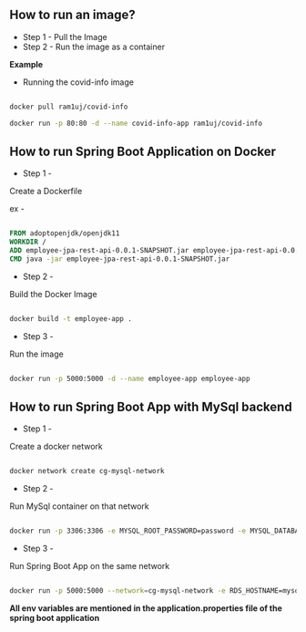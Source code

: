 ## How to run an image?

* Step 1 - Pull the Image
* Step 2 - Run the image as a container

__Example__
- Running the covid-info image

```bash

docker pull ram1uj/covid-info

docker run -p 80:80 -d --name covid-info-app ram1uj/covid-info


```

## How to run Spring Boot Application on Docker

* Step 1 -

Create a Dockerfile

ex -

```dockerfile 

FROM adoptopenjdk/openjdk11
WORKDIR /
ADD employee-jpa-rest-api-0.0.1-SNAPSHOT.jar employee-jpa-rest-api-0.0.1-SNAPSHOT.jar
CMD java -jar employee-jpa-rest-api-0.0.1-SNAPSHOT.jar

```


* Step 2 -

Build the Docker Image

```bash

docker build -t employee-app .

```

* Step 3 -

Run the image

```bash

docker run -p 5000:5000 -d --name employee-app employee-app

```


## How to run Spring Boot App with MySql backend

* Step 1 - 

Create a docker network

```bash

docker network create cg-mysql-network

```

* Step 2 -

Run MySql container on that network

```bash

docker run -p 3306:3306 -e MYSQL_ROOT_PASSWORD=password -e MYSQL_DATABASE=cg_db --network cg-mysql-network --name mysql mysql

```

* Step 3 -

Run Spring Boot App on the same network

```bash

docker run -p 5000:5000 --network=cg-mysql-network -e RDS_HOSTNAME=mysql -e RDS_PORT=3306 -e RDS_DB_NAME=cg_db -e RDS_USER=root -e RDS_PASSWORD=password --name employee-app -d employee-app

```

__All env variables are mentioned in the application.properties file of the spring boot application__
